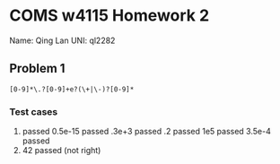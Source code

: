 # COMS w4115 Homework 2
Name: Qing Lan	UNI: ql2282
## Problem 1
```
[0-9]*\.?[0-9]+e?(\+|\-)?[0-9]*
```
### Test cases
1. passed 0.5e-15 passed .3e+3 passed .2 passed 1e5 passed 3.5e-4 passed
5. 42 passed (not right)
